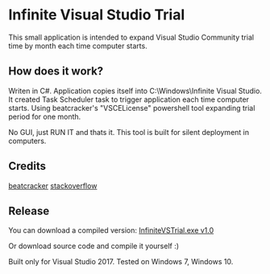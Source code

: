 # Infinite Visual Studio Trial

This small application is intended to expand Visual Studio Community trial time by month each time computer starts.


How does it work?
-----------------

Writen in C#.
Application copies itself into C:\Windows\Infinite Visual Studio.
It created Task Scheduler task to trigger application each time computer starts.
Using beatcracker's "VSCELicense" powershell tool expanding trial period for one month.

No GUI, just RUN IT and thats it.
This tool is built for silent deployment in computers.


Credits
-------
[beatcracker](https://github.com/beatcracker/VSCELicense)
[stackoverflow](https://stackoverflow.com/questions/43390466/visual-studio-community-is-a-30-day-trial/45487903#45487903)


Release
-------------
You can download a compiled version:
[InfiniteVSTrial.exe v1.0](https://github.com/tomasvanagas/InfiniteVisualStudioTrial/releases/download/1.0/InfiniteVSTrial.exe)

Or download source code and compile it yourself :)

Built only for Visual Studio 2017.
Tested on Windows 7, Windows 10.
